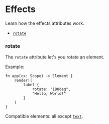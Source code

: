 # Effects

Learn how the effects attributes work.

- [`rotate`](#rotate)

### rotate

The `rotate` attribute let's you rotate an element.

Example:

```rust, no_run
fn app(cx: Scope) -> Element {
    render!(
        label {
            rotate: "180deg",
            "Hello, World!"
        }
    )
}
```


Compatible elements: all except [`text`](/guides/elements.html#paragraph-and-text).